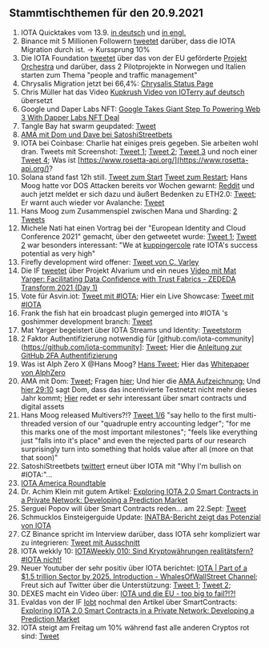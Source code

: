 ## Stammtischthemen für den 20.9.2021

1. IOTA Quicktakes vom 13.9. [in deutsch](https://www.youtube.com/watch?v=tBLUg4DXdHc) und [in engl.](https://www.youtube.com/watch?v=xQfxtZMCETE)
2. Binance mit 5 Millionen Followern [tweetet](https://twitter.com/binance/status/1437624545888780295?s=20) darüber, dass die IOTA Migration durch ist. -> Kurssprung 10%
3. Die IOTA Foundation [tweetet](https://twitter.com/iota/status/1437506519235502089?s=20) über das von der EU geförderte [Projekt Orchestra](https://blog.iota.org/orchestra-consortium-and-iota/) und darüber, dass 2 Pilotprojekte in Norwegen und Italien starten zum Thema "people and traffic management"
4. Chrysalis Migration jetzt bei 66,4%: [Chrysalis Status Page](https://chrysalis.iota.org/status)
5. Chris Müller hat das Video [Kupkrush Video von IOTerry auf deutsch](https://www.youtube.com/watch?v=uPSq-PMotUc) übersetzt
6. Google und Daper Labs NFT: [Google Takes Giant Step To Powering Web 3 With Dapper Labs NFT Deal](https://www.forbes.com/sites/michaeldelcastillo/2021/09/14/google-takes-giant-step-to-powering-web-3-with-dapper-labs-nft-deal/?utm_campaign=sprinklrForbesCrypto&utm_content=5480603221&utm_medium=social&utm_source=TWITTER)
7. Tangle Bay hat swarm geupdated: [Tweet](https://twitter.com/TANGLEBAY/status/1437774150924476416?s=20)
8. [AMA mit Dom und Dave bei SatoshiStreetbets](https://www.youtube.com/watch?v=EJqqTyX2_JU)
9. IOTA bei Coinbase: Charlie hat einiges preis gegeben. Sie arbeiten wohl dran. Tweets mit Screenshot: [Tweet 1](https://twitter.com/rohstee/status/1437894345366061066?s=20); [Tweet 2](https://twitter.com/rohstee/status/1437895838945234945?s=20); [Tweet 3](https://twitter.com/rohstee/status/1437898968831307782?s=20) und noch einer [Tweet 4](https://twitter.com/Vrom14286662/status/1438508924735426565?s=20); Was ist [https://www.rosetta-api.org/](https://www.rosetta-api.org/)?
10. Solana stand fast 12h still. [Tweet zum Start](https://twitter.com/SolanaStatus/status/1437856638279487493?s=20) [Tweet zum Restart](https://twitter.com/SolanaStatus/status/1438020110451609603?s=20); Hans Moog hatte vor DOS Attacken bereits vor Wochen gewarnt: [Reddit](https://www.reddit.com/r/Iota/comments/po7w29/hans_on_solana_2_weeks_ago_and_people_say_iota/?utm_source=share&utm_medium=web2x&context=3) und auch jetzt meldet er sich dazu und äußert Bedenken zu ETH2.0: [Tweet](https://twitter.com/hus_qy/status/1437883782514814978?s=20); Er warnt auch wieder vor Avalanche: [Tweet](https://twitter.com/hus_qy/status/1437884220123328519?s=20)
11. Hans Moog zum Zusammenspiel zwischen Mana und Sharding: [2 Tweets](https://twitter.com/hus_qy/status/1437756191459971075?s=20)
12. Michele Nati hat einen Vortrag bei der "European Identity and Cloud Conference 2021" gemacht, über den getweetet wurde: [Tweet 1](https://twitter.com/joergresch/status/1437759022644477959?s=20); [Tweet 2](https://twitter.com/joergresch/status/1437779646557392901?s=20) war besonders interessant: "We at [kuppingercole](https://www.kuppingercole.com/) rate IOTA's success potential as very high"
13. Firefly development wird offener: [Tweet von C. Varley](https://twitter.com/c_varley/status/1437783945865744390?s=20)
14. Die IF [tweetet](https://twitter.com/iota/status/1438140864526786567?s=20) über Projekt Alvarium und ein neues [Video mit Mat Yarger: Facilitating Data Confidence with Trust Fabrics - ZEDEDA Transform 2021 (Day 1)](https://www.youtube.com/watch?v=RIew8SqqT10)
15. Vote für Asvin.iot: [Tweet mit #IOTA](https://twitter.com/mirko_ross/status/1438137837820555264?s=20); Hier ein Live Showcase: [Tweet mit #IOTA](https://twitter.com/mirko_ross/status/1438182354879664148?s=20)
16. Frank the fish hat ein broadcast plugin gemerged into #IOTA 's goshimmer development branch: [Tweet](https://twitter.com/FrankTheFish8/status/1438134185906950146?s=19)
17. Mat Yarger begeistert über IOTA Streams und Identity: [Tweetstorm](https://twitter.com/Mat_Yarger/status/1438241211362516998?s=20)
18. 2 Faktor Authentifizierung notwendig für [github.com/iota-community](https://github.com/iota-community]: [Tweet](https://twitter.com/antonionardella/status/1438408389944565761?s=20); Hier die [Anleitung zur GitHub 2FA Authentifizierung](https://docs.github.com/en/github/authenticating-to-github/securing-your-account-with-two-factor-authentication-2fa/configuring-two-factor-authentication)
19. Was ist Alph Zero X @Hans Moog? [Hans Tweet](https://twitter.com/hus_qy/status/1438501395745759234?s=20); Hier das [Whitepaper von AlphZero](https://alephzero.org/wp-content/uploads/2021/06/A0_BWP_06_2021.pdf)
20. AMA mit Dom: [Tweet](https://twitter.com/iota/status/1438503295903879180?s=20); Fragen [hier](https://www.reddit.com/r/Iota/comments/plhof5/ama_with_dominik_schiener_17092021/); Und hier die [AMA Aufzeichnung](https://www.youtube.com/watch?v=Pl_V8fPc_dM); Und [hier 29:10](https://youtu.be/Pl_V8fPc_dM?t=1685) sagt Dom, dass das incentivierte Testnetzt nicht mehr dieses Jahr kommt; [Hier](https://youtu.be/Pl_V8fPc_dM?t=2184) redet er sehr interessant über smart contracts und digital assets
21. Hans Moog released Multivers?!? [Tweet 1/6](https://twitter.com/hus_qy/status/1438643732723736579?s=20)  "say hello to the first multi-threaded version of our "quadruple entry accounting ledger"; "for me this marks one of the most important milestones"; "feels like everything just "falls into it's place" and even the rejected parts of our research surprisingly turn into something that holds value after all (more on that that soon)"
22. SatoshiStreetbets [twittert](https://twitter.com/SatoshiStBets/status/1438557468280426501?s=20) erneut über IOTA mit "Why I'm bullish on #IOTA:"...
23. [IOTA America Roundtable](https://www.youtube.com/watch?v=-6ModxcJrv4)
24. Dr. Achim Klein mit gutem Artikel: [Exploring IOTA 2.0 Smart Contracts in a Private Network: Developing a Prediction Market](https://medium.com/51nodes/exploring-iota-2-0-smart-contracts-in-a-private-network-developing-a-prediction-market-c2d81988f75e)
25. Serguei Popov will über Smart Contracts reden... am 22.Sept: [Tweet](https://twitter.com/iota/status/1438518360203923459?s=20)
26. Schmucklos Einsteigerguide Update: [INATBA-Bericht zeigt das Potenzial von IOTA](https://iota-einsteiger-guide.de/iota-potenzial-von-iota.html)
27. CZ Binance spricht im Interview darüber, dass IOTA sehr kompliziert war zu integrieren: [Tweet mit Ausschnitt](https://twitter.com/CryptoDog_Blog/status/1438554704280162316?s=20)
28. IOTA wekkly 10: [IOTAWeekly 010: Sind Kryptowährungen realitätsfern? #IOTA nicht!](https://www.youtube.com/watch?v=BRFsyR70VJo)
29. Neuer Youtuber der sehr positiv über IOTA berichtet: [IOTA | Part of a $1.5 trillion Sector by 2025. Introduction - 
WhalesOfWallStreet Channel](https://www.youtube.com/watch?v=AvPGpXn0sgk); Freut sich auf Twitter über die Unterstützung: [Tweet 1](https://twitter.com/Whales0fWallSt/status/1438863936644915203?s=20); [Tweet 2](https://twitter.com/Whales0fWallSt/status/1439011377457270790?s=20); 
30. DEXES macht ein Video über: [IOTA und die EU - too big to fail?!?!](https://www.youtube.com/watch?v=UB32EN4S7xw)
31. Evaldas von der IF [lobt](https://twitter.com/lunfardo314/status/1438820117467500545?s=20) nochmal den Artikel über SmartContracts: [Exploring IOTA 2.0 Smart Contracts in a Private Network: Developing a Prediction Market](https://medium.com/51nodes/exploring-iota-2-0-smart-contracts-in-a-private-network-developing-a-prediction-market-c2d81988f75e)
32. IOTA steigt am Freitag um 10% während fast alle anderen Cryptos rot sind: [Tweet](https://twitter.com/Vrom14286662/status/1438935269588316162?s=20)
